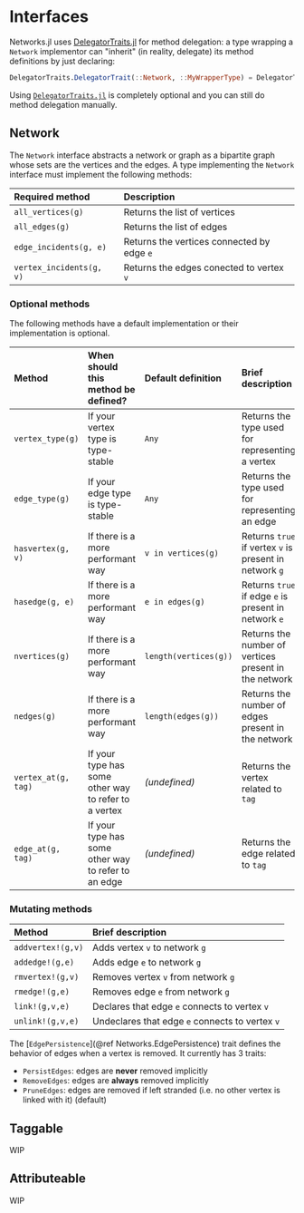 # Interfaces

Networks.jl uses [DelegatorTraits.jl](https://github.com/bsc-quantic/DelegatorTraits.jl) for method delegation: a type wrapping a `Network` implementor can "inherit" (in reality, delegate) its method definitions by just declaring:

```julia
DelegatorTraits.DelegatorTrait(::Network, ::MyWrapperType) = DelegatorTraits.DelegateToField{:the_field_name}()
```

Using [`DelegatorTraits.jl`](https://github.com/bsc-quantic/DelegatorTraits.jl) is completely optional and you can still do method delegation manually.

## Network

The `Network` interface abstracts a network or graph as a bipartite graph whose sets are the vertices and the edges.
A type implementing the `Network` interface must implement the following methods:

| Required method          | Description                                |
| :----------------------- | :----------------------------------------- |
| `all_vertices(g)`        | Returns the list of vertices               |
| `all_edges(g)`           | Returns the list of edges                  |
| `edge_incidents(g, e)`   | Returns the vertices connected by edge `e` |
| `vertex_incidents(g, v)` | Returns the edges conected to vertex `v`   |

### Optional methods

The following methods have a default implementation or their implementation is optional.

| Method              | When should this method be defined?                  | Default definition    | Brief description                                      |
| :------------------ | :--------------------------------------------------- | :-------------------- | :----------------------------------------------------- |
| `vertex_type(g)`    | If your vertex type is type-stable                   | `Any`                 | Returns the type used for representing a vertex        |
| `edge_type(g)`      | If your edge type is type-stable                     | `Any`                 | Returns the type used for representing an edge         |
| `hasvertex(g, v)`   | If there is a more performant way                    | `v in vertices(g)`    | Returns `true` if vertex `v` is present in network `g` |
| `hasedge(g, e)`     | If there is a more performant way                    | `e in edges(g)`       | Returns `true` if edge `e` is present in network `e`   |
| `nvertices(g)`      | If there is a more performant way                    | `length(vertices(g))` | Returns the number of vertices present in the network  |
| `nedges(g)`         | If there is a more performant way                    | `length(edges(g))`    | Returns the number of edges present in the network     |
| `vertex_at(g, tag)` | If your type has some other way to refer to a vertex | _(undefined)_         | Returns the vertex related to `tag`                    |
| `edge_at(g, tag)`   | If your type has some other way to refer to an edge  | _(undefined)_         | Returns the edge related to `tag`                      |

### Mutating methods

| Method            | Brief description                               |
| :---------------- | :---------------------------------------------- |
| `addvertex!(g,v)` | Adds vertex `v` to network `g`                  |
| `addedge!(g,e)`   | Adds edge `e` to network `g`                    |
| `rmvertex!(g,v)`  | Removes vertex `v` from network `g`             |
| `rmedge!(g,e)`    | Removes edge `e` from network `g`               |
| `link!(g,v,e)`    | Declares that edge `e` connects to vertex `v`   |
| `unlink!(g,v,e)`  | Undeclares that edge `e` connects to vertex `v` |

The [`EdgePersistence`](@ref Networks.EdgePersistence) trait defines the behavior of edges when a vertex is removed. It currently has 3 traits:

- `PersistEdges`: edges are **never** removed implicitly
- `RemoveEdges`: edges are **always** removed implicitly
- `PruneEdges`: edges are removed if left stranded (i.e. no other vertex is linked with it) (default)

## Taggable

WIP

## Attributeable

WIP
